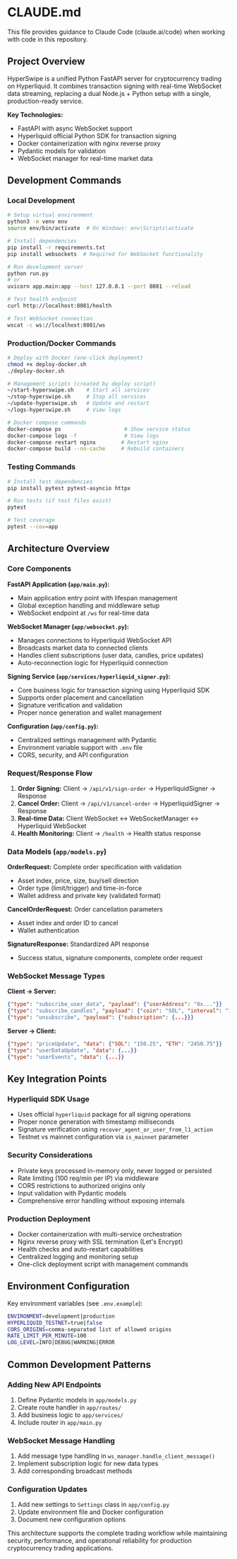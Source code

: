 # CLAUDE.md

This file provides guidance to Claude Code (claude.ai/code) when working with code in this repository.

## Project Overview

HyperSwipe is a unified Python FastAPI server for cryptocurrency trading on Hyperliquid. It combines transaction signing with real-time WebSocket data streaming, replacing a dual Node.js + Python setup with a single, production-ready service.

**Key Technologies:**
- FastAPI with async WebSocket support
- Hyperliquid official Python SDK for transaction signing
- Docker containerization with nginx reverse proxy
- Pydantic models for validation
- WebSocket manager for real-time market data

## Development Commands

### Local Development
```bash
# Setup virtual environment
python3 -m venv env
source env/bin/activate  # On Windows: env\Scripts\activate

# Install dependencies
pip install -r requirements.txt
pip install websockets  # Required for WebSocket functionality

# Run development server
python run.py
# or
uvicorn app.main:app --host 127.0.0.1 --port 8081 --reload

# Test health endpoint
curl http://localhost:8081/health

# Test WebSocket connection
wscat -c ws://localhost:8081/ws
```

### Production/Docker Commands
```bash
# Deploy with Docker (one-click deployment)
chmod +x deploy-docker.sh
./deploy-docker.sh

# Management scripts (created by deploy script)
~/start-hyperswipe.sh    # Start all services
~/stop-hyperswipe.sh     # Stop all services  
~/update-hyperswipe.sh   # Update and restart
~/logs-hyperswipe.sh     # View logs

# Docker compose commands
docker-compose ps                    # Show service status
docker-compose logs -f               # View logs
docker-compose restart nginx        # Restart nginx
docker-compose build --no-cache     # Rebuild containers
```

### Testing Commands
```bash
# Install test dependencies
pip install pytest pytest-asyncio httpx

# Run tests (if test files exist)
pytest

# Test coverage
pytest --cov=app
```

## Architecture Overview

### Core Components

**FastAPI Application (`app/main.py`):**
- Main application entry point with lifespan management
- Global exception handling and middleware setup
- WebSocket endpoint at `/ws` for real-time data

**WebSocket Manager (`app/websocket.py`):**
- Manages connections to Hyperliquid WebSocket API
- Broadcasts market data to connected clients
- Handles client subscriptions (user data, candles, price updates)
- Auto-reconnection logic for Hyperliquid connection

**Signing Service (`app/services/hyperliquid_signer.py`):**
- Core business logic for transaction signing using Hyperliquid SDK
- Supports order placement and cancellation
- Signature verification and validation
- Proper nonce generation and wallet management

**Configuration (`app/config.py`):**
- Centralized settings management with Pydantic
- Environment variable support with `.env` file
- CORS, security, and API configuration

### Request/Response Flow

1. **Order Signing:** Client → `/api/v1/sign-order` → HyperliquidSigner → Response
2. **Cancel Order:** Client → `/api/v1/cancel-order` → HyperliquidSigner → Response  
3. **Real-time Data:** Client WebSocket ↔ WebSocketManager ↔ Hyperliquid WebSocket
4. **Health Monitoring:** Client → `/health` → Health status response

### Data Models (`app/models.py`)

**OrderRequest:** Complete order specification with validation
- Asset index, price, size, buy/sell direction
- Order type (limit/trigger) and time-in-force
- Wallet address and private key (validated format)

**CancelOrderRequest:** Order cancellation parameters
- Asset index and order ID to cancel
- Wallet authentication

**SignatureResponse:** Standardized API response
- Success status, signature components, complete order request

### WebSocket Message Types

**Client → Server:**
```json
{"type": "subscribe_user_data", "payload": {"userAddress": "0x..."}}
{"type": "subscribe_candles", "payload": {"coin": "SOL", "interval": "1h"}}
{"type": "unsubscribe", "payload": {"subscription": {...}}}
```

**Server → Client:**
```json
{"type": "priceUpdate", "data": {"SOL": "150.25", "ETH": "2450.75"}}
{"type": "userDataUpdate", "data": {...}}
{"type": "userEvents", "data": {...}}
```

## Key Integration Points

### Hyperliquid SDK Usage
- Uses official `hyperliquid` package for all signing operations
- Proper nonce generation with timestamp milliseconds
- Signature verification using `recover_agent_or_user_from_l1_action`
- Testnet vs mainnet configuration via `is_mainnet` parameter

### Security Considerations  
- Private keys processed in-memory only, never logged or persisted
- Rate limiting (100 req/min per IP) via middleware
- CORS restrictions to authorized origins only
- Input validation with Pydantic models
- Comprehensive error handling without exposing internals

### Production Deployment
- Docker containerization with multi-service orchestration
- Nginx reverse proxy with SSL termination (Let's Encrypt)
- Health checks and auto-restart capabilities
- Centralized logging and monitoring setup
- One-click deployment script with management commands

## Environment Configuration

Key environment variables (see `.env.example`):
```bash
ENVIRONMENT=development|production
HYPERLIQUID_TESTNET=true|false
CORS_ORIGINS=comma-separated list of allowed origins
RATE_LIMIT_PER_MINUTE=100
LOG_LEVEL=INFO|DEBUG|WARNING|ERROR
```

## Common Development Patterns

### Adding New API Endpoints
1. Define Pydantic models in `app/models.py`
2. Create route handler in `app/routes/`
3. Add business logic to `app/services/`
4. Include router in `app/main.py`

### WebSocket Message Handling
1. Add message type handling in `ws_manager.handle_client_message()`
2. Implement subscription logic for new data types
3. Add corresponding broadcast methods

### Configuration Updates
1. Add new settings to `Settings` class in `app/config.py`
2. Update environment file and Docker configuration
3. Document new configuration options

This architecture supports the complete trading workflow while maintaining security, performance, and operational reliability for production cryptocurrency trading applications.